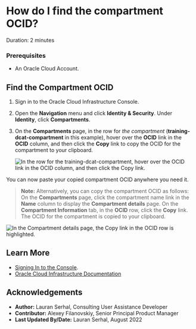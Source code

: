 # How do I find the compartment OCID?
Duration: 2 minutes

### Prerequisites
* An Oracle Cloud Account.

## Find the Compartment OCID

1. Sign in to the Oracle Cloud Infrastructure Console.

2. Open the **Navigation** menu and click **Identity & Security**. Under **Identity**, click **Compartments**.

3. On the **Compartments** page, in the row for _the compartment_ (**training-dcat-compartment** in this example), hover over the **OCID** link in the **OCID** column, and then click the **Copy** link to copy the OCID for the compartment to your clipboard.

    ![In the row for the training-dcat-compartment, hover over the OCID link in the OCID column, and then click the Copy link.](./images/copy-compartment-ocid.png " ")

You can now paste your copied compartment OCID anywhere you need it.

> **Note:** Alternatively, you can copy the compartment OCID as follows: On the **Compartments** page, click the compartment name link in the **Name** column to display the **Compartment details** page. On the **Compartment Information** tab, in the **OCID** row, click the **Copy** link. The OCID for the compartment is copied to your clipboard.

![In the Compartment details page, the Copy link in the OCID row is highlighted.](./images/copy-compartment-ocid-2.png " ")

## Learn More

* [Signing In to the Console](https://docs.cloud.oracle.com/en-us/iaas/Content/GSG/Tasks/signingin.htm).
* [Oracle Cloud Infrastructure Documentation](https://docs.oracle.com/en-us/iaas/Content/GSG/Concepts/baremetalintro.htm)

## Acknowledgements
* **Author:** Lauran Serhal, Consulting User Assistance Developer
* **Contributor:** Alexey Filanovskiy, Senior Principal Product Manager
* **Last Updated By/Date:** Lauran Serhal, August 2022
